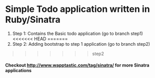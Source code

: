 # Simple Todo application written in Ruby/Sinatra

1. Step 1: Contains the Basic todo application (go to branch step1)
<<<<<<< HEAD
=======
2. Step 2: Adding bootstrap to step 1 application (go to branch step2)
>>>>>>> step2


#### Checkout http://www.wapptastic.com/tag/sinatra/ for more Sinatra applications